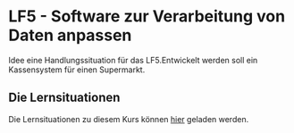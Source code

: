 # LF5 - Software zur Verarbeitung von Daten anpassen

Idee eine Handlungssituation für das LF5.Entwickelt werden soll ein Kassensystem für einen Supermarkt.

## Die Lernsituationen

Die Lernsituationen zu diesem Kurs können [hier](https://jtuttas.github.io/LF5/site/) geladen werden.

